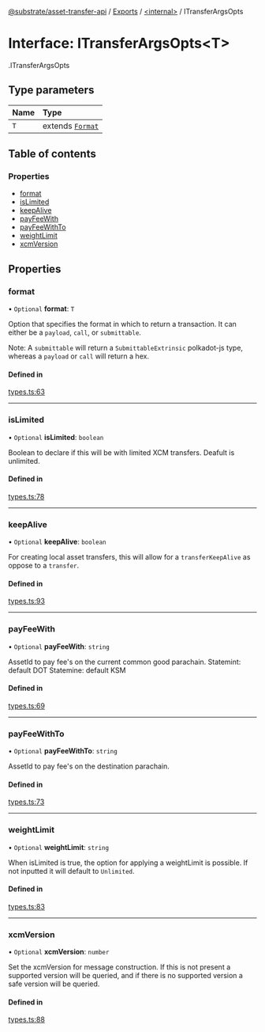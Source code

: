 [@substrate/asset-transfer-api](../README.md) / [Exports](../modules.md) / [<internal\>](../modules/internal_.md) / ITransferArgsOpts

# Interface: ITransferArgsOpts<T\>

[<internal>](../modules/internal_.md).ITransferArgsOpts

## Type parameters

| Name | Type |
| :------ | :------ |
| `T` | extends [`Format`](../modules/internal_.md#format) |

## Table of contents

### Properties

- [format](internal_.ITransferArgsOpts.md#format)
- [isLimited](internal_.ITransferArgsOpts.md#islimited)
- [keepAlive](internal_.ITransferArgsOpts.md#keepalive)
- [payFeeWith](internal_.ITransferArgsOpts.md#payfeewith)
- [payFeeWithTo](internal_.ITransferArgsOpts.md#payfeewithto)
- [weightLimit](internal_.ITransferArgsOpts.md#weightlimit)
- [xcmVersion](internal_.ITransferArgsOpts.md#xcmversion)

## Properties

### format

• `Optional` **format**: `T`

Option that specifies the format in which to return a transaction.
It can either be a `payload`, `call`, or `submittable`.

Note: A `submittable` will return a `SubmittableExtrinsic` polkadot-js type, whereas
a `payload` or `call` will return a hex.

#### Defined in

[types.ts:63](https://github.com/Rymul/asset-transfer-api/blob/e89a971/src/types.ts#L63)

___

### isLimited

• `Optional` **isLimited**: `boolean`

Boolean to declare if this will be with limited XCM transfers.
Deafult is unlimited.

#### Defined in

[types.ts:78](https://github.com/Rymul/asset-transfer-api/blob/e89a971/src/types.ts#L78)

___

### keepAlive

• `Optional` **keepAlive**: `boolean`

For creating local asset transfers, this will allow for a `transferKeepAlive` as oppose
to a `transfer`.

#### Defined in

[types.ts:93](https://github.com/Rymul/asset-transfer-api/blob/e89a971/src/types.ts#L93)

___

### payFeeWith

• `Optional` **payFeeWith**: `string`

AssetId to pay fee's on the current common good parachain.
Statemint: default DOT
Statemine: default KSM

#### Defined in

[types.ts:69](https://github.com/Rymul/asset-transfer-api/blob/e89a971/src/types.ts#L69)

___

### payFeeWithTo

• `Optional` **payFeeWithTo**: `string`

AssetId to pay fee's on the destination parachain.

#### Defined in

[types.ts:73](https://github.com/Rymul/asset-transfer-api/blob/e89a971/src/types.ts#L73)

___

### weightLimit

• `Optional` **weightLimit**: `string`

When isLimited is true, the option for applying a weightLimit is possible.
If not inputted it will default to `Unlimited`.

#### Defined in

[types.ts:83](https://github.com/Rymul/asset-transfer-api/blob/e89a971/src/types.ts#L83)

___

### xcmVersion

• `Optional` **xcmVersion**: `number`

Set the xcmVersion for message construction. If this is not present a supported version
will be queried, and if there is no supported version a safe version will be queried.

#### Defined in

[types.ts:88](https://github.com/Rymul/asset-transfer-api/blob/e89a971/src/types.ts#L88)
